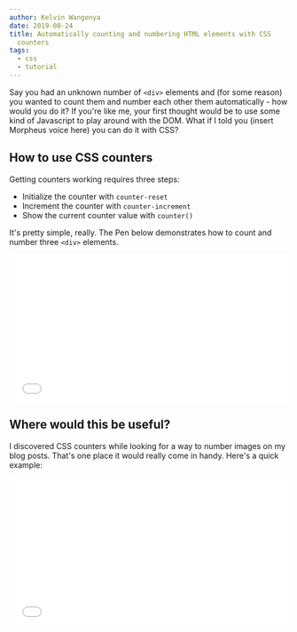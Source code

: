 ```yaml
---
author: Kelvin Wangonya
date: 2019-08-24
title: Automatically counting and numbering HTML elements with CSS
  counters
tags:
  - css
  - tutorial
---
```


Say you had an unknown number of `<div>` elements and (for
some reason) you wanted to count them and number each other them
automatically - how would you do it? If you\'re like me, your first
thought would be to use some kind of Javascript to play around with the
DOM. What if I told you (insert Morpheus voice here) you can do it with
CSS?

## How to use CSS counters

Getting counters working requires three steps:

- Initialize the counter with `counter-reset`
- Increment the counter with `counter-increment`
- Show the current counter value with `counter()`

It\'s pretty simple, really. The Pen below demonstrates how to count and
number three `<div>` elements.

<iframe height="265" style="width: 100%;" scrolling="no" title="Css counter demo" src="//codepen.io/wang0nya/embed/voRyaJ/?height=265&amp;theme-id=dark&amp;default-tab=css,result" frameborder="no" allowtransparency="true" allowfullscreen="true"></iframe>

## Where would this be useful?

I discovered CSS counters while looking for a way to number images on my
blog posts. That\'s one place it would really come in handy. Here\'s a
quick example:

<iframe height="265" style="width: 100%;" scrolling="no" title="Css counter figcaptions demo" src="//codepen.io/wang0nya/embed/LwdxZz/?height=265&amp;theme-id=dark&amp;default-tab=html,result" frameborder="no" allowtransparency="true" allowfullscreen="true"></iframe>
